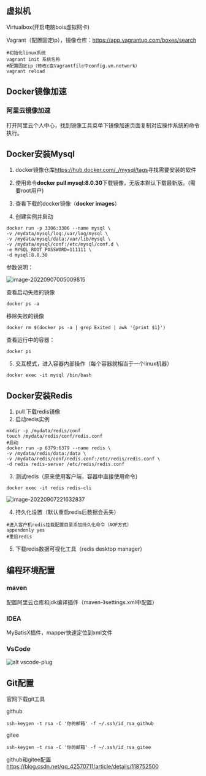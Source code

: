  ## 虚拟机 ##

Virtualbox(开启电脑bois虚拟网卡) 

Vagrant（配置固定ip），镜像仓库：https://app.vagrantup.com/boxes/search

```shell
#初始化linux系统
vagrant init 系统名称
#配置固定ip（修改c盘Vagrantfile中config.vm.network）
vagrant reload
```

## Docker镜像加速

 ### 阿里云镜像加速

打开阿里云个人中心，找到镜像工具菜单下镜像加速页面复制对应操作系统的命令执行。

## Docker安装Mysql

1. docker镜像仓库<https://hub.docker.com/_/mysql/tags>寻找需要安装的软件

2. 使用命令**docker pull mysql:8.0.30**下载镜像，无版本默认下载最新版。(需要root用户)

3. 查看下载的docker镜像（**docker images**）

4. 创建实例并启动

```shell
docker run -p 3306:3306 --name mysql \
-v /mydata/mysql/log:/var/log/mysql \
-v /mydata/mysql/data:/var/lib/mysql \
-v /mydata/mysql/conf:/etc/mysql/conf.d \
-e MYSQL_ROOT_PASSWORD=111111 \
-d mysql:8.0.30
```

参数说明：

![image-20220907005009815](https://thumbnail0.baidupcs.com/thumbnail/0a884e528ia02851b29641c76fc27220?fid=1099546344524-250528-715379883766345&time=1662991200&rt=sh&sign=FDTAER-DCb740ccc5511e5e8fedcff06b081203-4zYOSKUZK9zy1iQ%2FWFN2PcPtLlc%3D&expires=8h&chkv=0&chkbd=0&chkpc=&dp-logid=148271276667523261&dp-callid=0&file_type=0&size=c710_u400&quality=100&vuk=-&ft=video)

查看启动失败的镜像

```shell
docker ps -a
```

移除失败的镜像

```shell
docker rm $(docker ps -a | grep Exited | awk '{print $1}')
```

查看运行中的容器：

```shell
docker ps
```

5. 交互模式，进入容器内部操作（每个容器就相当于一个linux机器）

```shell
docker exec -it mysql /bin/bash
```

## Docker安装Redis ##

1. pull 下载redis镜像
2. 启动redis实例

```shell
mkdir -p /mydata/redis/conf
touch /mydata/redis/conf/redis.conf
#启动
docker run -p 6379:6379 --name redis \
-v /mydata/redis/data:/data \
-v /mydata/redis/conf/redis.conf:/etc/redis/redis.conf \
-d redis redis-server /etc/redis/redis.conf
```

3. 测试redis（原来使用客户端，容器中直接使用命令）

```shell
docker exec -it redis redis-cli
```

![image-20220907221632837](https://thumbnail0.baidupcs.com/thumbnail/97345e167p85a33443429b6b3b53aa79?fid=1099546344524-250528-464611260689791&time=1663074000&rt=sh&sign=FDTAER-DCb740ccc5511e5e8fedcff06b081203-eGp8fDPIYxO2RS%2BMLT%2FfXsT%2F%2B1k%3D&expires=8h&chkv=0&chkbd=0&chkpc=&dp-logid=169997794606771733&dp-callid=0&file_type=0&size=c710_u400&quality=100&vuk=-&ft=video)

4. 持久化设置（默认重启redis后数据会丢失）

```shell
#进入客户机redis挂载配置目录添加持久化命令（AOF方式）
appendonly yes
#重启redis
```

5. 下载redis数据可视化工具（redis desktop manager）

## 编程环境配置

### maven ###
配置阿里云仓库和jdk编译插件（maven-》settings.xml中配置）

### IDEA ###
MyBatisX插件，mapper快速定位到xml文件

### VsCode ###

![alt vscode-plug](https://thumbnail0.baidupcs.com/thumbnail/a1dc414b4md8b1e4ef691d7ffb37d58c?fid=1099546344524-250528-200853407153792&time=1662991200&rt=sh&sign=FDTAER-DCb740ccc5511e5e8fedcff06b081203-iaLSi4UjYz0N%2Fl7M2dIfzHZ1Ylc%3D&expires=8h&chkv=0&chkbd=0&chkpc=&dp-logid=148311924002744173&dp-callid=0&file_type=0&size=c710_u400&quality=100&vuk=-&ft=video)

## Git配置

官网下载git工具

github

```shell
ssh-keygen -t rsa -C '你的邮箱' -f ~/.ssh/id_rsa_github
```

gitee

```shell
ssh-keygen -t rsa -C '你的邮箱' -f ~/.ssh/id_rsa_gitee
```

github和gitee配置<https://blog.csdn.net/qq_42570711/article/details/118752500>